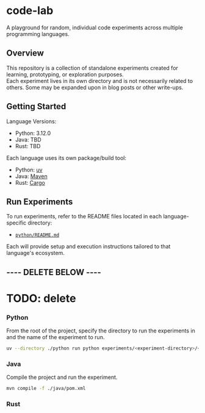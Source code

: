 # code-lab

A playground for random, individual code experiments across multiple programming languages.

## Overview

This repository is a collection of standalone experiments created for learning, prototyping, or exploration purposes.  
Each experiment lives in its own directory and is not necessarily related to others. Some may be expanded upon in blog posts or other write-ups.

## Getting Started

Language Versions:
- Python: 3.12.0
- Java: TBD
- Rust: TBD

Each language uses its own package/build tool:
- Python: [uv](https://github.com/astral-sh/uv)
- Java: [Maven](https://maven.apache.org/)
- Rust: [Cargo](https://doc.rust-lang.org/cargo/)

## Run Experiments
To run experiments, refer to the README files located in each language-specific directory:
- [`python/README.md`](./python/README.md)

Each will provide setup and execution instructions tailored to that language's ecosystem.

## ---- DELETE BELOW ----
# TODO: delete
### Python
From the root of the project, specify the directory to run the experiments in and the name of the experiment to run.
```bash
uv --directory ./python run python experiments/<experiment-directory>/<experiment-file.py>
```
### Java
Compile the project and run the experiment.
```bash
mvn compile -f ./java/pom.xml
```

### Rust
